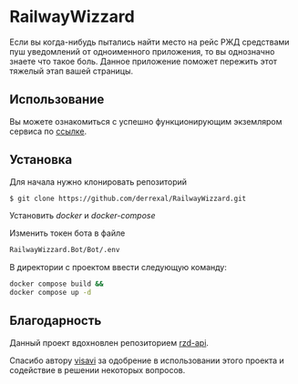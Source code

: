 # RailwayWizzard
Если вы когда-нибудь пытались найти место на рейс РЖД средствами пуш уведомлений от одноименного приложения, то вы однозначно знаете что такое боль. 
Данное приложение поможет пережить этот тяжелый этап вашей страницы.

## Использование
Вы можете ознакомиться с успешно функционирующим экземляром сервиса по [ссылке](https://t.me/RzdWizzardBot).

## Установка
Для начала нужно клонировать репозиторий
```sh
$ git clone https://github.com/derrexal/RailwayWizzard.git
```

Установить *docker* и *docker-compose*

Изменить токен бота в файле 
```sh
RailwayWizzard.Bot/Bot/.env
```

В директории с проектом ввести следующую команду:
   ```sh
   docker compose build &&
   docker compose up -d
   ```

## Благодарность
Данный проект вдохновлен репозиторием [rzd-api](https://github.com/visavi/rzd-api).

Спасибо автору [visavi](https://github.com/visavi) за одобрение в использовании этого проекта и содействие в решении некоторых вопросов.
